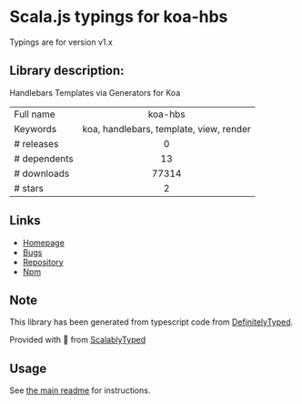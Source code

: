 
# Scala.js typings for koa-hbs

Typings are for version v1.x

## Library description:
Handlebars Templates via Generators for Koa

|                    |                 |
| ------------------ | :-------------: |
| Full name          | koa-hbs |
| Keywords           | koa, handlebars, template, view, render |
| # releases         | 0 |
| # dependents       | 13 |
| # downloads        | 77314 |
| # stars            | 2 |

## Links
- [Homepage](https://github.com/gilt/koa-hbs/)
- [Bugs](https://github.com/gilt/koa-hbs/issues)
- [Repository](https://github.com/gilt/koa-hbs)
- [Npm](https://www.npmjs.com/package/koa-hbs)
    


## Note
This library has been generated from typescript code from [DefinitelyTyped](https://definitelytyped.org).

Provided with :purple_heart: from [ScalablyTyped](https://github.com/oyvindberg/ScalablyTyped)

## Usage
See [the main readme](../../readme.md) for instructions.


